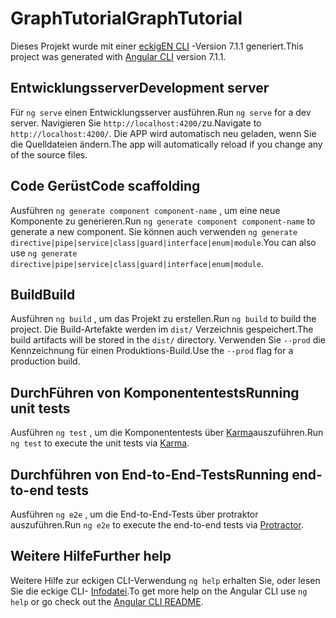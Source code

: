# <a name="graphtutorial"></a><span data-ttu-id="1d7d8-101">GraphTutorial</span><span class="sxs-lookup"><span data-stu-id="1d7d8-101">GraphTutorial</span></span>

<span data-ttu-id="1d7d8-102">Dieses Projekt wurde mit einer [eckigEN CLI](https://github.com/angular/angular-cli) -Version 7.1.1 generiert.</span><span class="sxs-lookup"><span data-stu-id="1d7d8-102">This project was generated with [Angular CLI](https://github.com/angular/angular-cli) version 7.1.1.</span></span>

## <a name="development-server"></a><span data-ttu-id="1d7d8-103">Entwicklungsserver</span><span class="sxs-lookup"><span data-stu-id="1d7d8-103">Development server</span></span>

<span data-ttu-id="1d7d8-104">Für `ng serve` einen Entwicklungsserver ausführen.</span><span class="sxs-lookup"><span data-stu-id="1d7d8-104">Run `ng serve` for a dev server.</span></span> <span data-ttu-id="1d7d8-105">Navigieren Sie `http://localhost:4200/`zu.</span><span class="sxs-lookup"><span data-stu-id="1d7d8-105">Navigate to `http://localhost:4200/`.</span></span> <span data-ttu-id="1d7d8-106">Die APP wird automatisch neu geladen, wenn Sie die Quelldateien ändern.</span><span class="sxs-lookup"><span data-stu-id="1d7d8-106">The app will automatically reload if you change any of the source files.</span></span>

## <a name="code-scaffolding"></a><span data-ttu-id="1d7d8-107">Code Gerüst</span><span class="sxs-lookup"><span data-stu-id="1d7d8-107">Code scaffolding</span></span>

<span data-ttu-id="1d7d8-108">Ausführen `ng generate component component-name` , um eine neue Komponente zu generieren.</span><span class="sxs-lookup"><span data-stu-id="1d7d8-108">Run `ng generate component component-name` to generate a new component.</span></span> <span data-ttu-id="1d7d8-109">Sie können auch verwenden `ng generate directive|pipe|service|class|guard|interface|enum|module`.</span><span class="sxs-lookup"><span data-stu-id="1d7d8-109">You can also use `ng generate directive|pipe|service|class|guard|interface|enum|module`.</span></span>

## <a name="build"></a><span data-ttu-id="1d7d8-110">Build</span><span class="sxs-lookup"><span data-stu-id="1d7d8-110">Build</span></span>

<span data-ttu-id="1d7d8-111">Ausführen `ng build` , um das Projekt zu erstellen.</span><span class="sxs-lookup"><span data-stu-id="1d7d8-111">Run `ng build` to build the project.</span></span> <span data-ttu-id="1d7d8-112">Die Build-Artefakte werden im `dist/` Verzeichnis gespeichert.</span><span class="sxs-lookup"><span data-stu-id="1d7d8-112">The build artifacts will be stored in the `dist/` directory.</span></span> <span data-ttu-id="1d7d8-113">Verwenden Sie `--prod` die Kennzeichnung für einen Produktions-Build.</span><span class="sxs-lookup"><span data-stu-id="1d7d8-113">Use the `--prod` flag for a production build.</span></span>

## <a name="running-unit-tests"></a><span data-ttu-id="1d7d8-114">DurchFühren von Komponententests</span><span class="sxs-lookup"><span data-stu-id="1d7d8-114">Running unit tests</span></span>

<span data-ttu-id="1d7d8-115">Ausführen `ng test` , um die Komponententests über [Karma](https://karma-runner.github.io)auszuführen.</span><span class="sxs-lookup"><span data-stu-id="1d7d8-115">Run `ng test` to execute the unit tests via [Karma](https://karma-runner.github.io).</span></span>

## <a name="running-end-to-end-tests"></a><span data-ttu-id="1d7d8-116">Durchführen von End-to-End-Tests</span><span class="sxs-lookup"><span data-stu-id="1d7d8-116">Running end-to-end tests</span></span>

<span data-ttu-id="1d7d8-117">Ausführen `ng e2e` , um die End-to-End-Tests [](http://www.protractortest.org/)über protraktor auszuführen.</span><span class="sxs-lookup"><span data-stu-id="1d7d8-117">Run `ng e2e` to execute the end-to-end tests via [Protractor](http://www.protractortest.org/).</span></span>

## <a name="further-help"></a><span data-ttu-id="1d7d8-118">Weitere Hilfe</span><span class="sxs-lookup"><span data-stu-id="1d7d8-118">Further help</span></span>

<span data-ttu-id="1d7d8-119">Weitere Hilfe zur eckigen CLI-Verwendung `ng help` erhalten Sie, oder lesen Sie die eckige CLI- [Infodatei](https://github.com/angular/angular-cli/blob/master/README.md).</span><span class="sxs-lookup"><span data-stu-id="1d7d8-119">To get more help on the Angular CLI use `ng help` or go check out the [Angular CLI README](https://github.com/angular/angular-cli/blob/master/README.md).</span></span>
